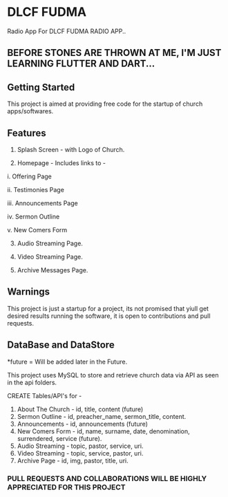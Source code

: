 # DLCF FUDMA

Radio App For DLCF FUDMA RADIO APP..

## BEFORE STONES ARE THROWN AT ME, I'M JUST LEARNING FLUTTER AND DART... ##

## Getting Started

This project is aimed at providing free code for the startup of church apps/softwares.

## Features

1. Splash Screen - with Logo of Church.

2. Homepage - Includes links to -

i. Offering Page

ii. Testimonies Page

iii. Announcements Page

iv. Sermon Outline

v. New Comers Form

3. Audio Streaming Page.

4. Video Streaming Page.

5. Archive Messages Page.

## Warnings

This project is just a startup for a project, its not promised that yiull get desired results running the software,
it is open to contributions and pull requests.

## DataBase and DataStore
*future = Will be added later in the Future.

This project uses MySQL to store and retrieve church data via API as seen in the api folders.

CREATE Tables/API's for - 
1. About The Church - id, title, content (future)
2. Sermon Outline - id, preacher_name, sermon_title, content.
3. Announcements - id, announcements (future)
4. New Comers Form - id, name, surname, date, denomination, surrendered, service (future).
5. Audio Streaming - topic, pastor, service, uri.
5. Video Streaming - topic, service, pastor, uri.
6. Archive Page - id, img, pastor, title, uri.

### PULL REQUESTS AND COLLABORATIONS WILL BE HIGHLY APPRECIATED FOR THIS PROJECT ###